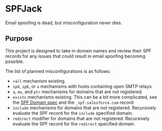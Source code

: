 # SPFJack

Email spoofing is dead, but misconfiguration never dies.


## Purpose

This project is designed to take in domain names and review their SPF records for any issues that could result in email spoofing becoming possible. 

The list of planned misconfigurations is as follows:
- `+all` mechanism existing.
- `ip4`, `ip6`, or `a` mechanisms with hosts containing open SMTP relays.
- `a`, `mx`, and `ptr` mechanisms for domains that are not registered.
- `exists` mechanisms existing. This can be a bit more complicated, see the [SPF Domain spec](https://datatracker.ietf.org/doc/html/rfc7208#section-7.1) and the `_spf.salesforce.com` record
- `include` mechanisms for domains that are not registered. Recursively evaluate the SPF record for the `include` specified domain.
- `redirect` modifier for domains that are not registered. Recursively evaluate the SPF record for the `redirect` specified domain.